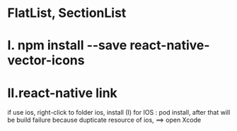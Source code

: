 # FlatList, SectionList
# I. npm install --save react-native-vector-icons
# II.react-native link

if use ios, right-click to folder ios, install (I) for IOS : pod install, after that will be build failure because dupticate resource of ios, 
==> open Xcode